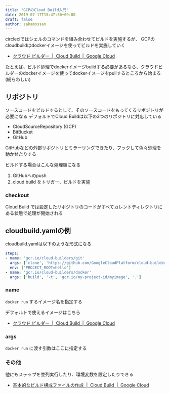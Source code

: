 ```yaml
---
title: "GCPのCloud Build入門"
date: 2019-07-17T15:47:50+09:00
draft: false
author: sakamossan
---
```


circleciではシェルのコマンドを組み合わせてビルドを実施するが、
GCPのcloudbuildはdockerイメージを使ってビルドを実施していく

- [クラウド ビルダー  |  Cloud Build  |  Google Cloud](https://cloud.google.com/cloud-build/docs/cloud-builders?hl=ja)

たとえば、ビルド処理でdockerイメージbuildする必要があるなら、クラウドビルダーのdockerイメージを使ってdockerイメージをpullするところから始まる (紛らわしい)


## リポジトリ

ソースコードをビルドするとして、そのソースコードをもってくるリポジトリが必要になる
デフォルトでCloud Buildは以下の3つのリポジトリに対応している

- CloudSourceRepository (GCP)
- BitBucket
- GitHub

GitHubなどの外部リポジトリとミラーリングできたり、フックして色々処理を動かせたりする

ビルドする場合はこんな処理順になる

1. GitHubへのpush
1. cloud build をトリガー、ビルドを実施


### checkout

Cloud Build では設定したリポジトリのコードがすべてカレントディレクトリにある状態で処理が開始される


## cloudbuild.yamlの例

cloudbuild.yamlは以下のような形式になる

```yaml
steps:
- name: 'gcr.io/cloud-builders/git'
  args: ['clone', 'https://github.com/GoogleCloudPlatform/cloud-builders']
  env: ['PROJECT_ROOT=hello']
- name: 'gcr.io/cloud-builders/docker'
  args: ['build', '-t', 'gcr.io/my-project-id/myimage', '.']
```

### name

`docker run` するイメージ名を指定する

デフォルトで使えるイメージはこちら

- [クラウド ビルダー  |  Cloud Build  |  Google Cloud](https://cloud.google.com/cloud-build/docs/cloud-builders?hl=ja)


### args

`docker run` に渡す引数はここに指定する


### その他

他にもステップを並列実行したり、環境変数を設定したりできる

- [基本的なビルド構成ファイルの作成  |  Cloud Build  |  Google Cloud](https://cloud.google.com/cloud-build/docs/configuring-builds/create-basic-configuration?hl=ja)
